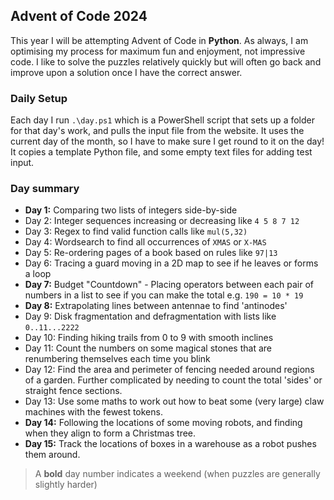 ## Advent of Code 2024

This year I will be attempting Advent of Code in **Python**. As always, I am optimising my process for maximum fun and enjoyment, not impressive code. I like to solve the puzzles relatively quickly but will often go back and improve upon a solution once I have the correct answer.

### Daily Setup
Each day I run `.\day.ps1` which is a PowerShell script that sets up a folder for that day's work, and pulls the input file from the website. It uses the current day of the month, so I have to make sure I get round to it on the day! It copies a template Python file, and some empty text files for adding test input.

### Day summary
- **Day 1:** Comparing two lists of integers side-by-side
- Day 2: Integer sequences increasing or decreasing like `4 5 8 7 12`
- Day 3: Regex to find valid function calls like `mul(5,32)`
- Day 4: Wordsearch to find all occurrences of `XMAS` or `X-MAS`
- Day 5: Re-ordering pages of a book based on rules like `97|13`
- Day 6: Tracing a guard moving in a 2D map to see if he leaves or forms a loop
- **Day 7:** Budget "Countdown" - Placing operators between each pair of numbers in a list to see if you can make the total e.g. `190 = 10 * 19`
- **Day 8:** Extrapolating lines between antennae to find 'antinodes'
- Day 9: Disk fragmentation and defragmentation with lists like `0..11...2222`
- Day 10: Finding hiking trails from 0 to 9 with smooth inclines
- Day 11: Count the numbers on some magical stones that are renumbering themselves each time you blink
- Day 12: Find the area and perimeter of fencing needed around regions of a garden. Further complicated by needing to count the total 'sides' or straight fence sections.
- Day 13: Use some maths to work out how to beat some (very large) claw machines with the fewest tokens.
- **Day 14:** Following the locations of some moving robots, and finding when they align to form a Christmas tree.
- **Day 15:** Track the locations of boxes in a warehouse as a robot pushes them around.


> A **bold** day number indicates a weekend (when puzzles are generally slightly harder)